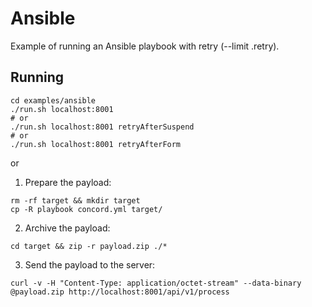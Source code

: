 # Ansible

Example of running an Ansible playbook with retry (--limit <playbook>.retry).

## Running

```
cd examples/ansible
./run.sh localhost:8001
# or
./run.sh localhost:8001 retryAfterSuspend
# or
./run.sh localhost:8001 retryAfterForm
```

or

1. Prepare the payload:

```
rm -rf target && mkdir target
cp -R playbook concord.yml target/
```

2. Archive the payload:

```
cd target && zip -r payload.zip ./*
```

3. Send the payload to the server:

```
curl -v -H "Content-Type: application/octet-stream" --data-binary @payload.zip http://localhost:8001/api/v1/process
```
